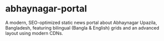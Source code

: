 # abhaynagar-portal
A modern, SEO-optimized static news portal about Abhaynagar Upazila, Bangladesh, featuring bilingual (Bangla &amp; English) grids and an advanced layout using modern CDNs.
